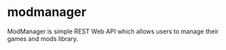 # modmanager
ModManager is simple REST Web API which allows users to manage their games and mods library.
